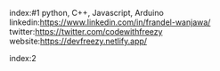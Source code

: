 index:#1
python, C++, Javascript, Arduino
linkedin:https://www.linkedin.com/in/frandel-wanjawa/
twitter:https://twitter.com/codewithfreezy
website:https://devfreezy.netlify.app/

index:2